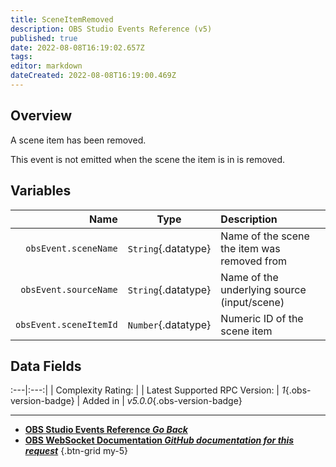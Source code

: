```yaml
---
title: SceneItemRemoved
description: OBS Studio Events Reference (v5)
published: true
date: 2022-08-08T16:19:02.657Z
tags: 
editor: markdown
dateCreated: 2022-08-08T16:19:00.469Z
---
```


## Overview
A scene item has been removed.

This event is not emitted when the scene the item is in is removed.

## Variables
Name | Type | Description | 
----:|:----:|:------------|
`obsEvent.sceneName` | `String`{.datatype} | Name of the scene the item was removed from
`obsEvent.sourceName` | `String`{.datatype} | Name of the underlying source (input/scene)
`obsEvent.sceneItemId` | `Number`{.datatype} | Numeric ID of the scene item

## Data Fields
:---|:---:|
| Complexity Rating: | <span class="stars stars--3"></span>
| Latest Supported RPC Version: | *1*{.obs-version-badge}
| Added in | *v5.0.0*{.obs-version-badge}

---

- [<i class="mdi mdi-chevron-left"></i>**OBS Studio Events Reference *Go Back***](/en/Broadcasters/OBS/Events)
- [<i class="mdi mdi-github"></i> **OBS WebSocket Documentation *GitHub documentation for this request***](https://github.com/obsproject/obs-websocket/blob/master/docs/generated/protocol.md#sceneitemremoved)
{.btn-grid my-5}